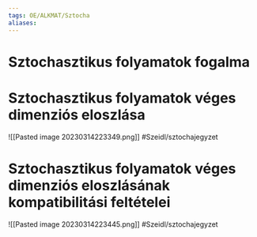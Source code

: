 ```yaml
---
tags: OE/ALKMAT/Sztocha 
aliases:
---
```

# Sztochasztikus folyamatok fogalma

# Sztochasztikus folyamatok véges dimenziós eloszlása
![[Pasted image 20230314223349.png]]
#Szeidl/sztochajegyzet 

# Sztochasztikus folyamatok véges dimenziós eloszlásának kompatibilitási feltételei
![[Pasted image 20230314223445.png]]
#Szeidl/sztochajegyzet 